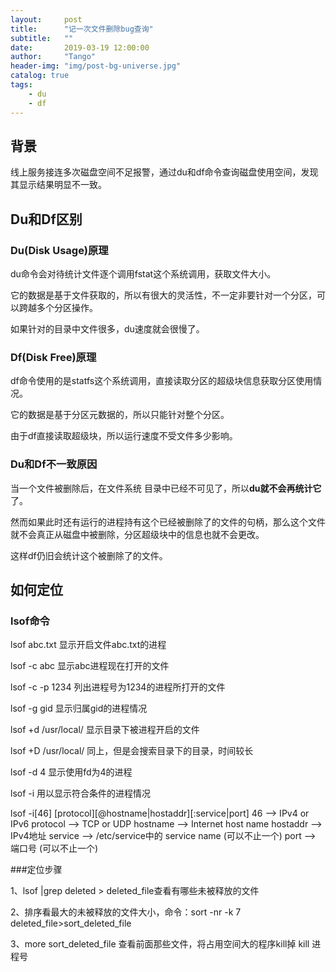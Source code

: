 ```yaml
---
layout:     post
title:      "记一次文件删除bug查询"
subtitle:   ""
date:       2019-03-19 12:00:00
author:     "Tango"
header-img: "img/post-bg-universe.jpg"
catalog: true
tags:   
    - du
    - df
---
```

 

## 背景
线上服务接连多次磁盘空间不足报警，通过du和df命令查询磁盘使用空间，发现其显示结果明显不一致。

## Du和Df区别

### Du(Disk Usage)原理
du命令会对待统计文件逐个调用fstat这个系统调用，获取文件大小。

它的数据是基于文件获取的，所以有很大的灵活性，不一定非要针对一个分区，可以跨越多个分区操作。

如果针对的目录中文件很多，du速度就会很慢了。

### Df(Disk Free)原理
df命令使用的是statfs这个系统调用，直接读取分区的超级块信息获取分区使用情况。

它的数据是基于分区元数据的，所以只能针对整个分区。

由于df直接读取超级块，所以运行速度不受文件多少影响。


### Du和Df不一致原因
当一个文件被删除后，在文件系统 目录中已经不可见了，所以**du就不会再统计它**了。

然而如果此时还有运行的进程持有这个已经被删除了的文件的句柄，那么这个文件就不会真正从磁盘中被删除，分区超级块中的信息也就不会更改。

这样df仍旧会统计这个被删除了的文件。

## 如何定位

### lsof命令

lsof abc.txt 显示开启文件abc.txt的进程 

lsof -c abc 显示abc进程现在打开的文件 

lsof -c -p 1234 列出进程号为1234的进程所打开的文件 

lsof -g gid 显示归属gid的进程情况 

lsof +d /usr/local/ 显示目录下被进程开启的文件

lsof +D /usr/local/ 同上，但是会搜索目录下的目录，时间较长 

lsof -d 4 显示使用fd为4的进程 

lsof -i 用以显示符合条件的进程情况 

lsof -i[46] [protocol][@hostname|hostaddr][:service|port]   46 --> IPv4 or IPv6   protocol --> TCP or UDP   hostname --> Internet host name   hostaddr --> IPv4地址   service --> /etc/service中的 service name (可以不止一个)   port --> 端口号 (可以不止一个)

###定位步骤

1、lsof |grep deleted > deleted_file查看有哪些未被释放的文件
 
2、排序看最大的未被释放的文件大小，命令：sort -nr -k 7 deleted_file>sort_deleted_file 

3、more sort_deleted_file 查看前面那些文件，将占用空间大的程序kill掉 
kill 进程号